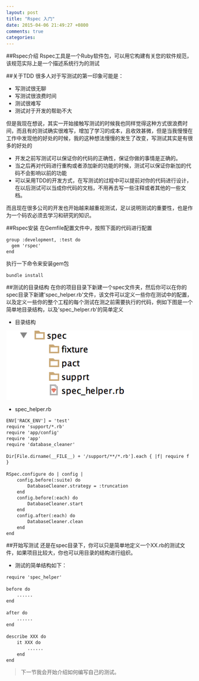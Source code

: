 ```yaml
---
layout: post
title: "Rspec 入门"
date: 2015-04-06 21:49:27 +0800
comments: true
categories: 
---
```


##Rspec介绍
Rspec工具是一个Ruby软件包，可以用它构建有关您的软件规范，该规范实际上是一个描述系统行为的测试

##关于TDD
很多人对于写测试的第一印象可能是：

* 写测试很无聊
* 写测试很浪费时间
* 测试很难写
* 测试对于开发的帮助不大

但是我现在想说，其实一开始接触写测试的时候我也同样觉得这种方式很浪费时间，而且有的测试确实很难写，增加了学习的成本，且收效甚微，但是当我慢慢在工作中发现他的好处的时候，我的这种想法慢慢的发生了改变，写测试其实是有很多的好处的

* 开发之前写测试可以保证你的代码的正确性，保证你做的事情是正确的。
* 当之后再对代码进行重构或者添加新的功能的时候，测试可以保证你新加的代码不会影响以前的功能
* 可以采用TDD的开发方式，在写测试的过程中可以提前对你的代码进行设计，在以后测试可以当成你代码的文档，不用再去写一些注释或者其他的一些文档。

而且现在很多公司的开发也开始越来越重视测试，足以说明测试的重要性，也是作为一个码农必须去学习和研究的知识。

##Rspec安装
在Gemfile配置文件中，按照下面的代码进行配置
```
group :development, :test do
  gem 'rspec'
end
```
执行一下命令来安装gem包
```
bundle install
```
##测试的目录结构
在你的项目目录下新建一个spec文件夹，然后你可以在你的spec目录下新建'spec_helper.rb'文件，该文件可以定义一些你在测试中的配置，以及定义一些你的整个工程的每个测试在测之前需要执行的代码，例如下图是一个简单地目录结构，以及'spec_helper.rb'的简单定义
* 目录结构

![spec目录结构](/images/spec_1.png)

* spec_helper.rb

```
ENV['RACK_ENV'] = 'test'
require 'support/*.rb'
require 'app/config'
require 'app'
require 'database_cleaner'

Dir[File.dirname(__FILE__) + '/support/**/*.rb'].each { |f| require f }

RSpec.configure do | config |
	config.before(:suite) do
		DatabaseCleaner.strategy = :truncation
	end
	config.before(:each) do
		DatabaseCleaner.start
	end
	config.after(:each) do
		DatabaseCleaner.clean
	end
end
```
##开始写测试
还是在spec目录下，你可以只是简单地定义一个XX.rb的测试文件，如果项目比较大，你也可以用目录的结构进行组织。

* 测试的简单结构如下：

```
require 'spec_helper'

before do
	......
end

after do
	......
end

describe XXX do
	it XXX do
		......
	end
end
```
>下一节我会开始介绍如何编写自己的测试。

